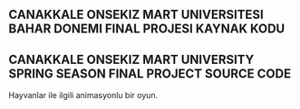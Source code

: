 
CANAKKALE ONSEKIZ MART UNIVERSITESI BAHAR DONEMI FINAL PROJESI KAYNAK KODU
-
CANAKKALE ONSEKIZ MART UNIVERSITY SPRING SEASON FINAL PROJECT SOURCE CODE
-

Hayvanlar ile ilgili animasyonlu bir oyun.
